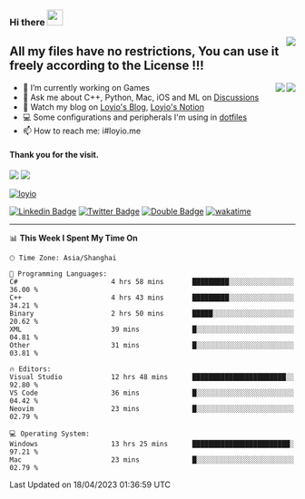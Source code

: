 <h3 align="left">Hi there <img src="https://media.giphy.com/media/hvRJCLFzcasrR4ia7z/giphy.gif" width="28"></h3>
<a align="right" href="https://github.com/loyio/loyio/blob/master/STAR/README.md"><img align="right" src="https://img.shields.io/badge/LOYIO-STAR-green" /></a>

## All my files have no restrictions, You can use it freely according to the License !!!

<a href="https://github.com/loyio#gh-light-mode-only">
     <img align="right"  src="https://loy-readme.vercel.app/api/top-langs/?username=loyio&langs_count=6&hide=css,html,jupyter%20notebook" />
</a>

<a href="https://github.com/loyio#gh-dark-mode-only">
  <img align="right"  src="https://loy-readme.vercel.app/api/top-langs/?username=loyio&langs_count=6&theme=slateorange&hide=css,html,jupyter%20notebook" />
</a>



- 🔭 I’m currently working on Games
- 💬 Ask me about C++, Python, Mac, iOS and ML on [Discussions](https://github.com/loyio/blog/discussions)
- 📔 Watch my blog on [Loyio's Blog](https://loyio.me), [Loyio's Notion](https://loyio.notion.site/loyio/Loyio-s-Dashboard-2f56bd29222a445ea9d9e8802a1ac83b)
- 💻 Some configurations and peripherals I'm using in [dotfiles](https://github.com/loyio/dotfiles)
- 📫 How to reach me: i#loyio.me


#### Thank you for the visit.
<img src="http://profile-counter.glitch.me/loyio/count.svg" />

<img src="https://loy-readme.vercel.app/api?username=loyio&show_icons=true&hide=stars&include_all_commits=true&hide_title=true&theme=slateorange" />

     

[![loyio](https://github-profile-trophy.vercel.app/?username=loyio&theme=onedark&column=4)](https://github.com/loyio)

[![Linkedin Badge](https://img.shields.io/badge/-@loyio-0077b5?style=flat-square&logo=Linkedin&logoColor=white&labelColor=0077b5&link=https://www.linkedin.com/in/loyio-hex-363172158/)](https://www.linkedin.com/in/loyio-hex-363172158/)
[![Twitter Badge](https://img.shields.io/badge/-@loyiome-1ca0f1?style=flat-square&labelColor=1ca0f1&logo=twitter&logoColor=white&link=https://twitter.com/loyiome)](https://twitter.com/loyiome)
[![Double Badge](https://img.shields.io/badge/@loyio-007722?style=flat&logo=Douban&logoColor=white)](https://www.douban.com/people/susmote)
[![wakatime](https://wakatime.com/badge/user/c0ddc104-5a20-41d1-ab9a-c4d9ea20a4d9.svg)](https://wakatime.com/@c0ddc104-5a20-41d1-ab9a-c4d9ea20a4d9)

-------
<!--START_SECTION:waka-->
📊 **This Week I Spent My Time On** 

```text
🕑︎ Time Zone: Asia/Shanghai

💬 Programming Languages: 
C#                       4 hrs 58 mins       █████████░░░░░░░░░░░░░░░░   36.00 % 
C++                      4 hrs 43 mins       █████████░░░░░░░░░░░░░░░░   34.21 % 
Binary                   2 hrs 50 mins       █████░░░░░░░░░░░░░░░░░░░░   20.62 % 
XML                      39 mins             █░░░░░░░░░░░░░░░░░░░░░░░░   04.81 % 
Other                    31 mins             █░░░░░░░░░░░░░░░░░░░░░░░░   03.81 % 

🔥 Editors: 
Visual Studio            12 hrs 48 mins      ███████████████████████░░   92.80 % 
VS Code                  36 mins             █░░░░░░░░░░░░░░░░░░░░░░░░   04.42 % 
Neovim                   23 mins             █░░░░░░░░░░░░░░░░░░░░░░░░   02.79 % 

💻 Operating System: 
Windows                  13 hrs 25 mins      ████████████████████████░   97.21 % 
Mac                      23 mins             █░░░░░░░░░░░░░░░░░░░░░░░░   02.79 % 
```


 Last Updated on 18/04/2023 01:36:59 UTC
<!--END_SECTION:waka-->
